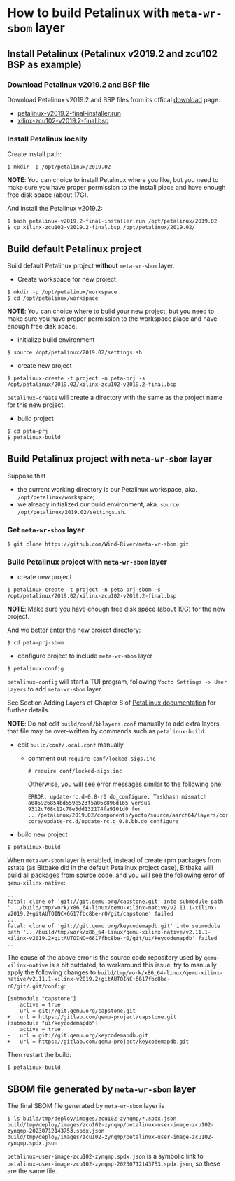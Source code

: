 # How to build Petalinux with `meta-wr-sbom` layer

## Install Petalinux (Petalinux v2019.2 and zcu102 BSP as example)

### Download Petalinux v2019.2 and BSP file

Download Petalinux v2019.2 and BSP files from its offical [download](https://japan.xilinx.com/support/download/index.html/content/xilinx/ja/downloadNav/embedded-design-tools/archive.html) page:

* [petalinux-v2019.2-final-installer.run](https://japan.xilinx.com/member/forms/download/xef.html?filename=petalinux-v2019.2-final-installer.run)
* [xilinx-zcu102-v2019.2-final.bsp](https://japan.xilinx.com/member/forms/download/xef.html?filename=xilinx-zcu102-v2019.2-final.bsp)

### Install Petalinux locally

Create install path:

```
$ mkdir -p /opt/petalinux/2019.02
```

**NOTE**: You can choice to install Petalinux where you like, but you need to make sure you have proper permission to the install place and have enough free disk space (about 17G).

And install the Petalinux v2019.2:

```
$ bash petalinux-v2019.2-final-installer.run /opt/petalinux/2019.02
$ cp xilinx-zcu102-v2019.2-final.bsp /opt/petalinux/2019.02/
```

## Build default Petalinux project

Build default Petalinux project **without** `meta-wr-sbom` layer.

* Create workspace for new project

```
$ mkdir -p /opt/petalinux/workspace
$ cd /opt/petalinux/workspace
```

**NOTE**: You can choice where to build your new project, but you need to make sure you have proper permission to the workspace place and have enough free disk space.

* initialize build environment

```
$ source /opt/petalinux/2019.02/settings.sh
```

* create new project

```
$ petalinux-create -t project -n peta-prj -s /opt/petalinux/2019.02/xilinx-zcu102-v2019.2-final.bsp
```

`petalinux-create` will create a directory with the same as the project name for this new project.

* build project

```
$ cd peta-prj
$ petalinux-build
```

## Build Petalinux project with `meta-wr-sbom` layer

Suppose that
* the current working directory is our Petalinux workspace, aka. `/opt/petalinux/workspace`;
* we already initialized our build environment, aka. `source /opt/petalinux/2019.02/settings.sh`.

### Get `meta-wr-sbom` layer

```
$ git clone https://github.com/Wind-River/meta-wr-sbom.git
```

### Build Petalinux project with `meta-wr-sbom` layer

* create new project

```
$ petalinux-create -t project -n peta-prj-sbom -s /opt/petalinux/2019.02/xilinx-zcu102-v2019.2-final.bsp
```

**NOTE**: Make sure you have enough free disk space (about 19G) for the new project.

And we better enter the new project directory:

```
$ cd peta-prj-sbom
```

* configure project to include `meta-wr-sbom` layer

```
$ petalinux-config
```

`petalinux-config` will start a TUI program, following `Yocto Settings -> User Layers` to add `meta-wr-sbom` layer.

See Section Adding Layers of Chapter 8 of [PetaLinux documentation](https://docs.xilinx.com/v/u/2019.2-English/ug1144-petalinux-tools-reference-guide) for further details.

**NOTE**: Do not edit `build/conf/bblayers.conf` manually to add extra layers, that file may be over-written by commands such as `petalinux-build`.

* edit `build/conf/local.conf` manually

    + comment out `require conf/locked-sigs.inc`
      ```
      # require conf/locked-sigs.inc
      ```
      
      Otherwise, you will see error messages similar to the following one:
      ```
      ERROR: update-rc.d-0.8-r0 do_configure: Taskhash mismatch a085926854bd559e523f5a06c898d165 versus 9312c768c12c78e5dd132174fa9101d0 for .../petalinux/2019.02/components/yocto/source/aarch64/layers/core/meta/recipes-core/update-rc.d/update-rc.d_0.8.bb.do_configure
      ```

* build new project

```
$ petalinux-build
```

When `meta-wr-sbom` layer is enabled, instead of create rpm packages from sstate (as Bitbake did in the default Petalinux project case),
Bitbake will build all packages from source code, and you will see the following error of `qemu-xilinx-native`:

```
...
fatal: clone of 'git://git.qemu.org/capstone.git' into submodule path '.../build/tmp/work/x86_64-linux/qemu-xilinx-native/v2.11.1-xilinx-v2019.2+gitAUTOINC+6617fbc8be-r0/git/capstone' failed
...
fatal: clone of 'git://git.qemu.org/keycodemapdb.git' into submodule path '.../build/tmp/work/x86_64-linux/qemu-xilinx-native/v2.11.1-xilinx-v2019.2+gitAUTOINC+6617fbc8be-r0/git/ui/keycodemapdb' failed
...
```

The cause of the above error is the source code repository used by `qemu-xilinx-native` is a bit outdated, to workaround this issue,
try to manually apply the following changes to `build/tmp/work/x86_64-linux/qemu-xilinx-native/v2.11.1-xilinx-v2019.2+gitAUTOINC+6617fbc8be-r0/git/.git/config`:

```
[submodule "capstone"]
	active = true
-	url = git://git.qemu.org/capstone.git
+   url = https://gitlab.com/qemu-project/capstone.git
[submodule "ui/keycodemapdb"]
	active = true
-	url = git://git.qemu.org/keycodemapdb.git
+   url = https://gitlab.com/qemu-project/keycodemapdb.git
```

Then restart the build:

```
$ petalinux-build
```

## SBOM file generated by `meta-wr-sbom` layer

The final SBOM file generated by `meta-wr-sbom` layer is

```
$ ls build/tmp/deploy/images/zcu102-zynqmp/*.spdx.json
build/tmp/deploy/images/zcu102-zynqmp/petalinux-user-image-zcu102-zynqmp-20230712143753.spdx.json
build/tmp/deploy/images/zcu102-zynqmp/petalinux-user-image-zcu102-zynqmp.spdx.json
```

`petalinux-user-image-zcu102-zynqmp.spdx.json` is a symbolic link to `petalinux-user-image-zcu102-zynqmp-20230712143753.spdx.json`, so these are the same file.
